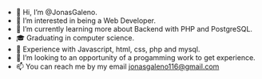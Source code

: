 - 👋 Hi, I’m @JonasGaleno.
- 👀 I’m interested in being a Web Developer.
- 🌱 I’m currently learning more about Backend with PHP and PostgreSQL.
- 🎓 Graduating in computer science.
- 📕  Experience with Javascript, html, css, php and mysql.
- 💞️ I’m looking to an opportunity of a progamming work to get experience.
- 📫 You can reach me by my email jonasgaleno116@gmail.com

<!---
JonasGaleno/JonasGaleno is a ✨ special ✨ repository because its `README.md` (this file) appears on your GitHub profile.
You can click the Preview link to take a look at your changes.
--->

